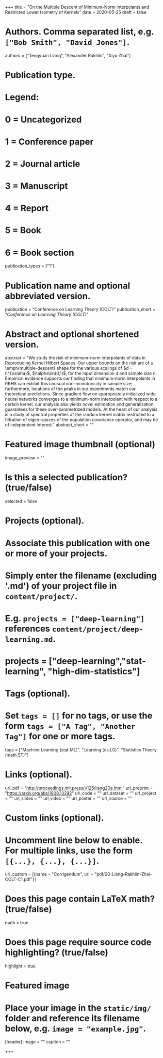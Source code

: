 +++
title = "On the Multiple Descent of Minimum-Norm Interpolants and Restricted Lower Isometry of Kernels"
date = 2020-05-25
draft = false

# Authors. Comma separated list, e.g. `["Bob Smith", "David Jones"]`.
authors = ["Tengyuan Liang", "Alexander Rakhlin", "Xiyu Zhai"]

# Publication type.
# Legend:
# 0 = Uncategorized
# 1 = Conference paper
# 2 = Journal article
# 3 = Manuscript
# 4 = Report
# 5 = Book
# 6 = Book section
publication_types = ["1"]

# Publication name and optional abbreviated version.
publication = "Conference on Learning Theory (COLT)"
publication_short = "*Conference on Learning Theory (COLT)*"

# Abstract and optional shortened version.
abstract = "We study the risk of minimum-norm interpolants of data in Reproducing Kernel Hilbert Spaces. Our upper bounds on the risk are of a \\emph{multiple-descent} shape for the various scalings of $d = n^{\\alpha}$, $\\alpha\\in(0,1)$, for the input dimension $d$ and sample size $n$. Empirical evidence supports our finding that minimum-norm interpolants in RKHS can exhibit this unusual non-monotonicity in sample size; furthermore,  locations of the peaks in our experiments match our theoretical predictions. Since gradient flow on appropriately initialized wide neural networks converges to a minimum-norm interpolant with respect to a certain kernel, our analysis also yields novel estimation and generalization guarantees for these over-parametrized models. At the heart of our analysis is a study of spectral properties of the random kernel matrix restricted to a filtration of eigen-spaces of the population covariance operator, and may be of independent interest."
abstract_short = ""

# Featured image thumbnail (optional)
image_preview = ""

# Is this a selected publication? (true/false)
selected = false

# Projects (optional).
#   Associate this publication with one or more of your projects.
#   Simply enter the filename (excluding '.md') of your project file in `content/project/`.
#   E.g. `projects = ["deep-learning"]` references `content/project/deep-learning.md`.
#   projects = ["deep-learning","stat-learning", "high-dim-statistics"]

# Tags (optional).
#   Set `tags = []` for no tags, or use the form `tags = ["A Tag", "Another Tag"]` for one or more tags.
tags = ["Machine Learning (stat.ML)", "Learning (cs.LG)", "Statistics Theory (math.ST)"]

# Links (optional).
url_pdf = "http://proceedings.mlr.press/v125/liang20a.html"
url_preprint = "https://arxiv.org/abs/1908.10292"
url_code = ""
url_dataset = ""
url_project = ""
url_slides = ""
url_video = ""
url_poster = ""
url_source = ""

# Custom links (optional).
#   Uncomment line below to enable. For multiple links, use the form `[{...}, {...}, {...}]`.
url_custom = [{name = "Corrigendum", url = "pdf/20-Liang-Rakhlin-Zhai-COLT-C1.pdf"}]

# Does this page contain LaTeX math? (true/false)
math = true

# Does this page require source code highlighting? (true/false)
highlight = true

# Featured image
# Place your image in the `static/img/` folder and reference its filename below, e.g. `image = "example.jpg"`.
[header]
image = ""
caption = ""

+++
